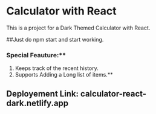 # Calculator with React

This is a project for a Dark Themed Calculator with React. 

##Just do npm start and start working.

### Special Feauture:**
1. Keeps track of the recent history.
2. Supports Adding a Long list of items.**

## Deployement Link: calculator-react-dark.netlify.app

